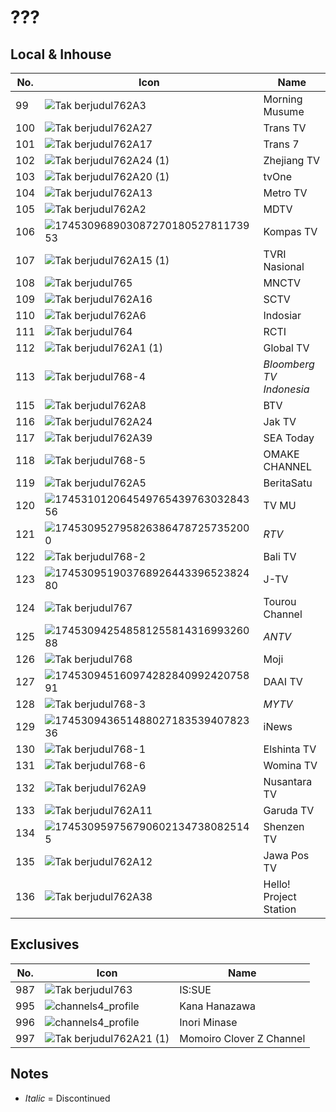 # ???
## Local & Inhouse
No. | Icon | Name
-- | -- | --
99 | ![Tak berjudul762A3](https://github.com/user-attachments/assets/794438e3-ed98-4ccd-b8df-b6bc21fd1f44) | Morning Musume
100 | ![Tak berjudul762A27](https://github.com/user-attachments/assets/943b4efa-9d01-41ac-b134-b020e875c22e) | Trans TV
101 | ![Tak berjudul762A17](https://github.com/user-attachments/assets/b29a9b5c-f0b4-4089-9f75-4f40ee06e6a7) | Trans 7
102 | ![Tak berjudul762A24 (1)](https://github.com/user-attachments/assets/c5030504-97fd-4fd0-a3dc-c45e5369dc7b) | Zhejiang TV
103 | ![Tak berjudul762A20 (1)](https://github.com/user-attachments/assets/a3618fb8-55d9-41ae-ab18-6f8062365681) | tvOne
104 | ![Tak berjudul762A13](https://github.com/user-attachments/assets/e2454165-42f6-4638-8736-7d687a6e9370) | Metro TV
105 | ![Tak berjudul762A2](https://github.com/user-attachments/assets/fb4e5a95-b5bf-4ee6-b313-4546525d7d97) | MDTV
106 | ![17453096890308727018052781173953](https://github.com/user-attachments/assets/85449655-cb02-4057-94e2-2ef621a03441) | Kompas TV
107 | ![Tak berjudul762A15 (1)](https://github.com/user-attachments/assets/38e27a2f-f565-4805-985e-63a85dcaf2d7) | TVRI Nasional
108 | ![Tak berjudul765](https://github.com/user-attachments/assets/c72c4e41-3bf7-4435-baf3-78686089626e) | MNCTV
109 | ![Tak berjudul762A16](https://github.com/user-attachments/assets/e95f56ec-7b71-4838-a8fc-e0aeed29c8c3) | SCTV
110 | ![Tak berjudul762A6](https://github.com/user-attachments/assets/d2ad7665-9e16-4674-b24f-3235cfa928e5) | Indosiar
111 | ![Tak berjudul764](https://github.com/user-attachments/assets/0b807ff6-a46a-4036-9df4-6960f2fa693a) | RCTI
112 | ![Tak berjudul762A1 (1)](https://github.com/user-attachments/assets/d07647de-ce02-43dc-95b1-de5f09bf2173) | Global TV
113 | ![Tak berjudul768-4](https://github.com/user-attachments/assets/cc062f44-18ae-4a6f-85c1-a293cdd64d98) | _Bloomberg TV Indonesia_
115 | ![Tak berjudul762A8](https://github.com/user-attachments/assets/2bf3160f-b4b5-4931-b31c-6e0b6d6139bd) | BTV
116 | ![Tak berjudul762A24](https://github.com/user-attachments/assets/4fac5977-f05c-439a-9821-0ea004b95fe6) | Jak TV
117 | ![Tak berjudul762A39](https://github.com/user-attachments/assets/372d56c3-080c-4d60-a940-a2ba44ad06ee) | SEA Today
118 | ![Tak berjudul768-5](https://github.com/user-attachments/assets/04b3c39c-1b4b-4320-9844-5a2424c9c607) | OMAKE CHANNEL
119 | ![Tak berjudul762A5](https://github.com/user-attachments/assets/41ff65ce-7cf9-4268-8abd-2b261096c0f0) | BeritaSatu
120 | ![17453101206454976543976303284356](https://github.com/user-attachments/assets/df50b094-d3a2-4384-a240-a132e18bbab0) | TV MU
121 | ![1745309527958263864787257352000](https://github.com/user-attachments/assets/63684437-3d7b-438f-85fd-7e989efb7fbe) | _RTV_
122 | ![Tak berjudul768-2](https://github.com/user-attachments/assets/d4ce652b-290e-4925-97ba-73094cff387a) | Bali TV
123 | ![17453095190376892644339652382480](https://github.com/user-attachments/assets/198e2744-a29b-429c-b678-1c6902941c68) | J-TV
124 | ![Tak berjudul767](https://github.com/user-attachments/assets/fcf37cd4-b560-407a-b1ed-1bf076c69a07) | Tourou Channel
125 | ![17453094254858125581431699326088](https://github.com/user-attachments/assets/77af9d1a-82a4-4f7d-8d34-261c269d002d) | _ANTV_
126 | ![Tak berjudul768](https://github.com/user-attachments/assets/c95ef811-18f8-4906-8264-f4301952bd66) | Moji
127 | ![17453094516097428284099242075891](https://github.com/user-attachments/assets/ae66a84e-c669-4385-a38e-d6deacb0ede6) | DAAI TV
128 | ![Tak berjudul768-3](https://github.com/user-attachments/assets/059cd860-9d7b-48bf-96c5-51d99212df00) | _MYTV_
129 | ![17453094365148802718353940782336](https://github.com/user-attachments/assets/927c3c05-54a1-4f3c-98e7-d028a8cf7682) | iNews
130 | ![Tak berjudul768-1](https://github.com/user-attachments/assets/47081d63-0f33-4325-88f0-b0c7825082a1) | Elshinta TV
131 | ![Tak berjudul768-6](https://github.com/user-attachments/assets/73a21437-4fb3-412d-babb-d12ff8db8e83) | Womina TV
132 | ![Tak berjudul762A9](https://github.com/user-attachments/assets/79a18848-b545-48de-a1d9-7b9c46a3ac00) | Nusantara TV
133 | ![Tak berjudul762A11](https://github.com/user-attachments/assets/9311a821-c4d7-4296-b6fe-accdfa37c81d) | Garuda TV
134 | ![1745309597567906021347380825145](https://github.com/user-attachments/assets/ea0e72ce-630f-44dd-b850-6a9962131734) | Shenzen TV
135 | ![Tak berjudul762A12](https://github.com/user-attachments/assets/212549e8-a15a-4db4-993f-447c155b7a22) | Jawa Pos TV
136 | ![Tak berjudul762A38](https://github.com/user-attachments/assets/a996aafe-d217-40bd-bc27-cb03e1b9d87c) | Hello! Project Station
## Exclusives
No. | Icon | Name
-- | -- | --
987 | ![Tak berjudul763](https://github.com/user-attachments/assets/065d2dbf-239d-43dd-b11b-a136d017bbaa) | IS:SUE
995 | ![channels4_profile](https://github.com/user-attachments/assets/1c00b5be-3c5b-49b9-9ad0-1578faa6b2bf) | Kana Hanazawa
996 | ![channels4_profile](https://github.com/user-attachments/assets/e0b9c961-cace-49d1-bb2a-44f20bfb4653) | Inori Minase
997 | ![Tak berjudul762A21 (1)](https://github.com/user-attachments/assets/9f6aa415-0554-48c6-8e5d-2f43da09f920) | Momoiro Clover Z Channel
## Notes
* _Italic_ = Discontinued
